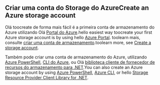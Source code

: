 ## <a name="create-an-azure-storage-account"></a><span data-ttu-id="b7b5b-101">Criar uma conta do Storage do Azure</span><span class="sxs-lookup"><span data-stu-id="b7b5b-101">Create an Azure storage account</span></span>
<span data-ttu-id="b7b5b-102">Olá toocreate de forma mais fácil é a primeira conta de armazenamento do Azure utilizando Olá [Portal do Azure](https://portal.azure.com).</span><span class="sxs-lookup"><span data-stu-id="b7b5b-102">hello easiest way toocreate your first Azure storage account is by using hello [Azure Portal](https://portal.azure.com).</span></span> <span data-ttu-id="b7b5b-103">toolearn mais, consulte [criar uma conta de armazenamento](../articles/storage/common/storage-create-storage-account.md#create-a-storage-account).</span><span class="sxs-lookup"><span data-stu-id="b7b5b-103">toolearn more, see [Create a storage account](../articles/storage/common/storage-create-storage-account.md#create-a-storage-account).</span></span>

<span data-ttu-id="b7b5b-104">Também pode criar uma conta de armazenamento do Azure, utilizando [Azure PowerShell](../articles/storage/common/storage-powershell-guide-full.md), [CLI do Azure](../articles/storage/common/storage-azure-cli.md), ou Olá [biblioteca cliente de fornecedor de recursos do armazenamento para .NET](https://msdn.microsoft.com/library/azure/mt131037.aspx).</span><span class="sxs-lookup"><span data-stu-id="b7b5b-104">You can also create an Azure storage account by using [Azure PowerShell](../articles/storage/common/storage-powershell-guide-full.md), [Azure CLI](../articles/storage/common/storage-azure-cli.md), or hello [Storage Resource Provider Client Library for .NET](https://msdn.microsoft.com/library/azure/mt131037.aspx).</span></span>


